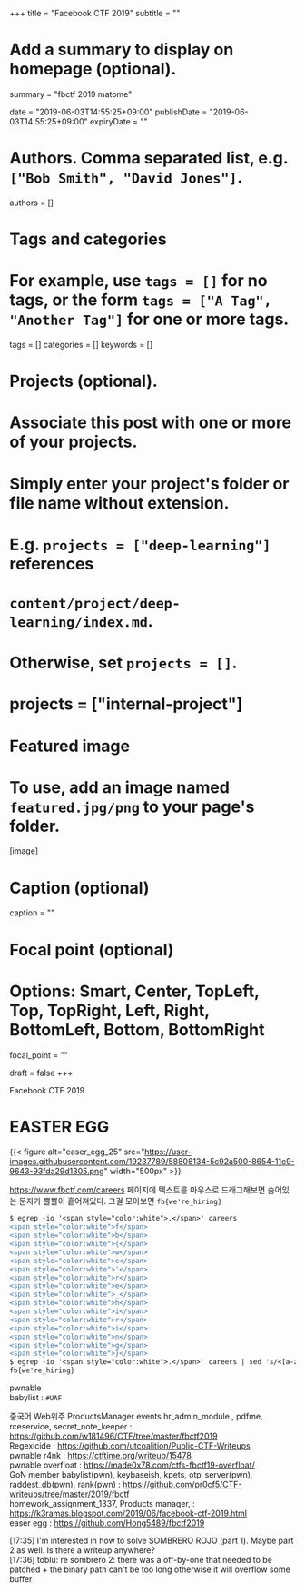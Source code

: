 +++
title = "Facebook CTF 2019"
subtitle = ""

# Add a summary to display on homepage (optional).
summary = "fbctf 2019 matome"

date = "2019-06-03T14:55:25+09:00"
publishDate = "2019-06-03T14:55:25+09:00"
expiryDate = ""

# Authors. Comma separated list, e.g. `["Bob Smith", "David Jones"]`.
authors = []

# Tags and categories
# For example, use `tags = []` for no tags, or the form `tags = ["A Tag", "Another Tag"]` for one or more tags.
tags = []
categories = []
keywords = []

# Projects (optional).
#   Associate this post with one or more of your projects.
#   Simply enter your project's folder or file name without extension.
#   E.g. `projects = ["deep-learning"]` references 
#   `content/project/deep-learning/index.md`.
#   Otherwise, set `projects = []`.
# projects = ["internal-project"]

# Featured image
# To use, add an image named `featured.jpg/png` to your page's folder. 
[image]
  # Caption (optional)
  caption = ""

  # Focal point (optional)
  # Options: Smart, Center, TopLeft, Top, TopRight, Left, Right, BottomLeft, Bottom, BottomRight
  focal_point = ""

draft = false
+++

Facebook CTF 2019

# EASTER EGG  
{{< figure alt="easer_egg_25" src="https://user-images.githubusercontent.com/19237789/58808134-5c92a500-8654-11e9-9643-93fda29d1305.png" width="500px" >}}

https://www.fbctf.com/careers 페이지에 텍스트를 마우스로 드래그해보면 숨어있는 문자가 뿔뿔이 흩어져있다.
그걸 모아보면 `fb{we're_hiring}`
```diff
$ egrep -io '<span style="color:white">.</span>' careers
<span style="color:white">f</span>
<span style="color:white">b</span>
<span style="color:white">{</span>
<span style="color:white">w</span>
<span style="color:white">e</span>
<span style="color:white">'</span>
<span style="color:white">r</span>
<span style="color:white">e</span>
<span style="color:white">_</span>
<span style="color:white">h</span>
<span style="color:white">i</span>
<span style="color:white">r</span>
<span style="color:white">i</span>
<span style="color:white">n</span>
<span style="color:white">g</span>
<span style="color:white">}</span>
$ egrep -io '<span style="color:white">.</span>' careers | sed 's/<[a-z=": ]*>//' | sed 's/<\/span>//' | tr -d '\n'
fb{we're_hiring}
```

pwnable  
babylist : `#UAF`

중국어 Web위주 ProductsManager events hr_admin_module , pdfme, rceservice, secret_note_keeper : https://github.com/w181496/CTF/tree/master/fbctf2019  
Regexicide : https://github.com/utcoalition/Public-CTF-Writeups  
pwnable r4nk : https://ctftime.org/writeup/15478  
pwnable overfloat : https://made0x78.com/ctfs-fbctf19-overfloat/  
GoN member babylist(pwn), keybaseish, kpets, otp_server(pwn), raddest_db(pwn), rank(pwn) : https://github.com/pr0cf5/CTF-writeups/tree/master/2019/fbctf  
homework_assignment_1337, Products manager, : https://k3ramas.blogspot.com/2019/06/facebook-ctf-2019.html  
easer egg : https://github.com/Hong5489/fbctf2019

[17:35] <toblu> I'm interested in how to solve SOMBRERO ROJO (part 1). Maybe part 2 as well. Is there a writeup anywhere?  
[17:36] <fluxchief> toblu: re sombrero 2: there was a off-by-one that needed to be patched + the binary path can't be too long otherwise it will overflow some buffer
